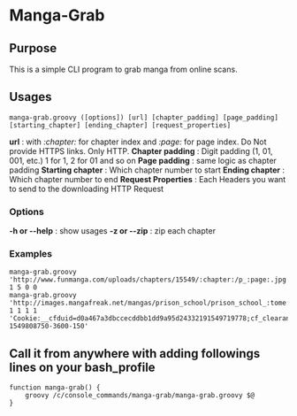 # Manga-Grab

## Purpose
This is a simple CLI program to grab manga from online scans.

## Usages
	manga-grab.groovy ([options]) [url] [chapter_padding] [page_padding] [starting_chapter] [ending_chapter] [request_properties]
__url__ : with _:chapter:_ for chapter index and _:page:_ for page index. Do Not provide HTTPS links. Only HTTP.
__Chapter padding__ : Digit padding (1, 01, 001, etc.) 1 for 1, 2 for 01 and so on
__Page padding__ : same logic as chapter padding
__Starting chapter__ : Which chapter number to start
__Ending chapter__ : Which chapter number to end
__Request Properties__ : Each Headers you want to send to the downloading HTTP Request
### Options
__-h or --help__ : show usages
__-z or --zip__ : zip each chapter

### Examples
	manga-grab.groovy 'http://www.funmanga.com/uploads/chapters/15549/:chapter:/p_:page:.jpg' 1 5 0 0
	manga-grab.groovy 'http://images.mangafreak.net/mangas/prison_school/prison_school_:tome:/prison_school_:tome:_:page:.jpg' 1 1 1 1 'Cookie:__cfduid=d0a467a3dbccecddbb1dd9a95d24332191549719778;cf_clearance=af4a3c4d175e3ed83973a1923bfc70f96b44ca1e-1549808750-3600-150'

## Call it from anywhere with adding followings lines on your bash_profile

	function manga-grab() {
		groovy /c/console_commands/manga-grab/manga-grab.groovy $@
	}

